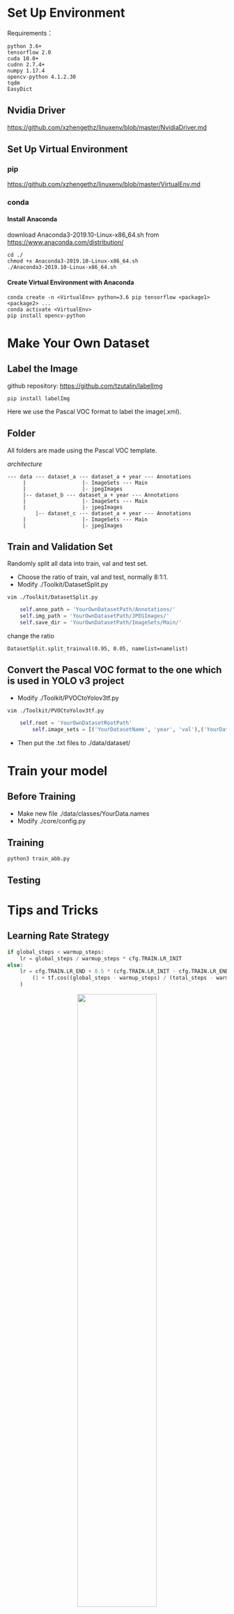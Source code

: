 # Set Up Environment
Requirements：
```
python 3.6+
tensorflow 2.0
cuda 10.0+
cudnn 2.7.4+
numpy 1.17.4 
opencv-python 4.1.2.30 
tqdm
EasyDict
```
## Nvidia Driver
https://github.com/xzhengethz/linuxenv/blob/master/NvidiaDriver.md
## Set Up Virtual Environment
### pip
https://github.com/xzhengethz/linuxenv/blob/master/VirtualEnv.md
### conda
#### Install Anaconda
download Anaconda3-2019.10-Linux-x86_64.sh from https://www.anaconda.com/distribution/
```
cd ./
chmod +x Anaconda3-2019.10-Linux-x86_64.sh
./Anaconda3-2019.10-Linux-x86_64.sh
```
#### Create Virtual Environment with Anaconda
```
conda create -n <VirtualEnv> python=3.6 pip tensorflow <package1> <package2> ...
conda activate <VirtualEnv>
pip install opencv-python
```
# Make Your Own Dataset
## Label the Image
github repository: https://github.com/tzutalin/labelImg
```
pip install labelImg
```
Here we use the Pascal VOC format to label the image(.xml).
## Folder
All folders are made using the Pascal VOC template.

*architecture*
```
--- data --- dataset_a --- dataset_a + year --- Annotations
	 |				    |- ImageSets --- Main
	 |				    |- jpegImages
	 |-- dataset_b --- dataset_a + year --- Annotations
	 |				    |- ImageSets --- Main
	 |				    |- jpegImages
         |-- dataset_c --- dataset_a + year --- Annotations
	 |				    |- ImageSets --- Main
	 |				    |- jpegImages
```
## Train and Validation Set
Randomly split all data into train, val and test set.
- Choose the ratio of train, val and test, normally 8:1:1.
- Modify ./Toolkit/DatasetSplit.py
```
vim ./Toolkit/DatasetSplit.py
```
``` python
	self.anno_path = 'YourOwnDatasetPath/Annotations/'
	self.img_path = 'YourOwnDatasetPath/JPEGImages/'
	self.save_dir = 'YourOwnDatasetPath/ImageSets/Main/'
```
change the ratio
```
DatasetSplit.split_trainval(0.95, 0.05, namelist=namelist)
```
## Convert the Pascal VOC format to the one which is used in YOLO v3 project
- Modify ./Toolkit/PVOCtoYolov3tf.py
```
vim ./Toolkit/PVOCtoYolov3tf.py
```
``` python
	self.root = 'YourOwnDatasetRootPath'
        self.image_sets = [('YourDatasetName', 'year', 'val'),('YourDatasetName', 'year', 'train'),('YourDatasetName', 'year', 'test')]
```
- Then put the .txt files to ./data/dataset/
# Train your model
## Before Training
- Make new file ./data/classes/YourData.names
- Modify ./core/config.py
## Training
```
python3 train_abb.py
```
## Testing

# Tips and Tricks
## Learning Rate Strategy
``` python
if global_steps < warmup_steps:
	lr = global_steps / warmup_steps * cfg.TRAIN.LR_INIT
else:
	lr = cfg.TRAIN.LR_END + 0.5 * (cfg.TRAIN.LR_INIT - cfg.TRAIN.LR_END) * (
	    (1 + tf.cos((global_steps - warmup_steps) / (total_steps - warmup_steps) * np.pi))
	)
```
<p align="center">
    <img width="60%" src="https://github.com/xzhengethz/linuxenv/blob/master/Images/LearningRateStrategy.png" style="max-width:80%;">
    </a>
</p>

